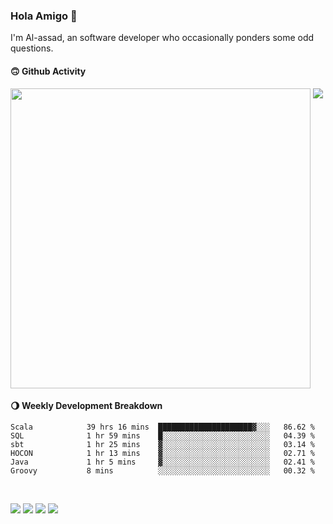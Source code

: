 ### Hola Amigo 🤣   

I'm Al-assad, an software developer who occasionally ponders some odd questions.  
 
#### 🙃 Github Activity 
<div>
  <img src="https://github-readme-stats.vercel.app/api?username=al-assad&show_icons=true" align="top" style="display: inline-block;" width="480"/>
  <img src="https://github-readme-stats.vercel.app/api/top-langs/?username=al-assad&hide=css,html&langs_count=8&layout=compact" align="top" style="display: inline-block;"/>
</div>

#### 🌖 Weekly Development Breakdown
<!--START_SECTION:waka-->

```text
Scala            39 hrs 16 mins  █████████████████████▓░░░   86.62 %
SQL              1 hr 59 mins    █░░░░░░░░░░░░░░░░░░░░░░░░   04.39 %
sbt              1 hr 25 mins    ▓░░░░░░░░░░░░░░░░░░░░░░░░   03.14 %
HOCON            1 hr 13 mins    ▓░░░░░░░░░░░░░░░░░░░░░░░░   02.71 %
Java             1 hr 5 mins     ▓░░░░░░░░░░░░░░░░░░░░░░░░   02.41 %
Groovy           8 mins          ░░░░░░░░░░░░░░░░░░░░░░░░░   00.32 %
```

<!--END_SECTION:waka-->

<br>

<a href="https://twitter.com/Alassad_dev"><img src="https://img.shields.io/badge/Twitter-@Alassad__dev-blue?style=flat&logo=twitter" /></a>
<a href="https://t.me/alassad_dev"><img src="https://img.shields.io/badge/Telegram-@alassad__dev-orange?style=flat&logo=telegram" /></a>
<a href="https://assad.notion.site"><img src="https://img.shields.io/badge/Notion-Al--assad's_Blog-red?style=flat&logo=notion" /></a>
<a href="https://assad.notion.site/Notes-0dbfb98e35034fd5ba4a21cea8006145"><img src="https://img.shields.io/badge/Notion-Al--assad's_Note-yellow?style=flat&logo=notion" /></a>

